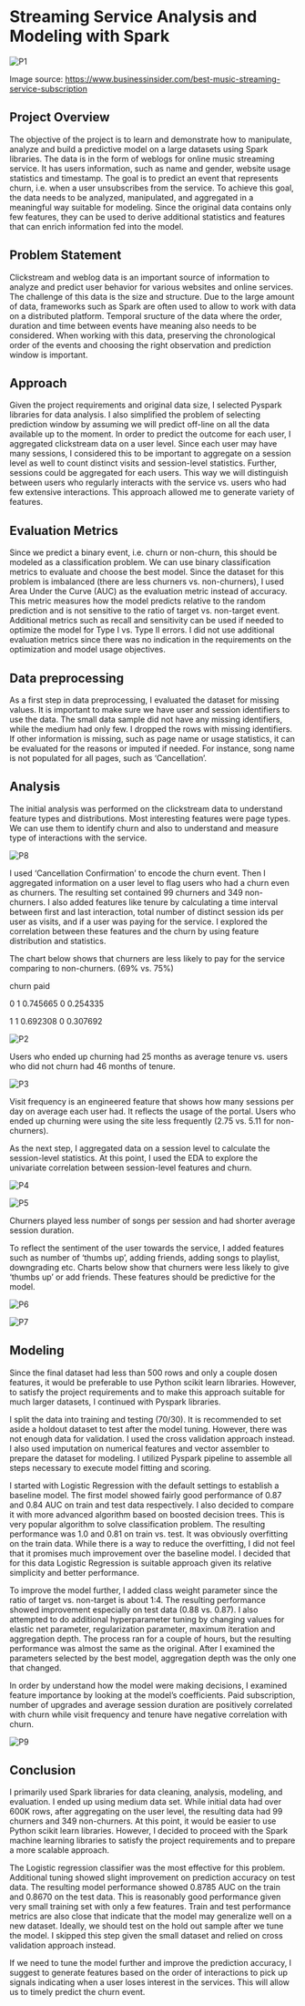 # Streaming Service Analysis and Modeling with Spark

 ![P1](/images/intro.jpg)

Image source: https://www.businessinsider.com/best-music-streaming-service-subscription

## Project Overview
The objective of the project is to learn and demonstrate how to manipulate, analyze and build a predictive model on a large datasets using Spark libraries. The data is in the form of weblogs for online music streaming service. It has users information, such as name and gender, website usage statistics and timestamp. The goal is to predict an event that represents churn, i.e. when a user unsubscribes from the service. To achieve this goal, the data needs to be analyzed,  manipulated, and aggregated in a meaningful way suitable for modeling. Since the original data contains only few features, they can be used to derive additional statistics and features that can enrich information fed into the model.

## Problem Statement
Clickstream and weblog data is an important source of information to analyze and predict user behavior for various websites and online services. The challenge of this data is the size and structure. Due to the large amount of data, frameworks such as Spark are often used to allow to work with data on a distributed platform. Temporal sructure of the data where the order, duration and time between events have meaning also needs to be considered. When working with this data, preserving the chronological order of the events and choosing the right observation and prediction window is important.

## Approach
Given the project requirements and original data size, I selected Pyspark libraries for data analysis. I also simplified the problem of selecting prediction window by assuming we will predict off-line on all the data available up to the moment. In order to predict the outcome for each user, I aggregated clickstream data on a user level. Since each user may have many sessions, I considered this to be important to aggregate on a session level as well to count distinct visits and session-level statistics. Further, sessions could be aggregated for each users. This way we will distinguish between users who regularly interacts with the service vs. users who had few extensive interactions. This approach allowed me to generate variety of features.

## Evaluation Metrics
Since we predict a binary event, i.e. churn or non-churn, this should be modeled as a classification problem. We can use binary classification metrics to evaluate and choose the best model. Since the dataset for this problem is imbalanced (there are less churners vs. non-churners), I used Area Under the Curve (AUC) as the evaluation metric instead of accuracy. This metric measures how the model predicts relative to the random prediction and is not sensitive to the ratio of target vs. non-target event. Additional metrics such as recall and sensitivity can be used if needed to optimize the model for Type I vs. Type II errors. I did not use additional evaluation metrics since there was no indication in the requirements on the optimization and model usage objectives.

## Data preprocessing
As a first step in data preprocessing, I evaluated the dataset for missing values. It is important to make sure we have user and session identifiers to use the data. The small data sample did not have any missing identifiers, while the medium had only few. I dropped the rows with missing identifiers. If other information is missing, such as page name or usage statistics, it can be evaluated for the reasons or imputed if needed. For instance, song name is not populated for all pages, such as ‘Cancellation’. 

## Analysis
The initial analysis was performed on the clickstream data to understand feature types and distributions. Most interesting features were page types. We can use them to identify churn and also to understand and measure type of interactions with the service. 

![P8](/images/eda7.png)
 
I used ‘Cancellation Confirmation’ to encode the churn event. Then I aggregated information on a user level to flag users who had a churn even as churners. The resulting set contained 99 churners and 349 non-churners. I also added features like tenure by calculating a time interval between first and last interaction, total number of distinct session ids per user as visits, and if a user was paying for the service. I explored the correlation between these features and the churn by using feature distribution and statistics. 

The chart below shows that churners are less likely to pay for the service comparing to non-churners. (69% vs. 75%) 

churn  paid

0      1       0.745665
       0       0.254335

1      1       0.692308
       0       0.307692

![P2](/images/eda1.png)

Users who ended up churning had 25 months as average tenure vs. users who did not churn had 46 months of tenure.

![P3](/images/eda2.png)

Visit frequency is an engineered feature that shows how many sessions per day on average each user had. It reflects the usage of the portal. Users who ended up churning were using the site less frequently (2.75 vs. 5.11 for non-churners).

As the next step, I aggregated data on a session level to calculate the session-level statistics. At this point, I used the EDA to explore the univariate correlation between session-level features and churn.

![P4](/images/eda3.png)

![P5](/images/eda4.png)

Churners played less number of songs per session and had shorter average session duration.

To reflect the sentiment of the user towards the service, I added features such as number of ‘thumbs up’, adding friends, adding songs to playlist, downgrading etc. 
Charts below show that churners were less likely to give ‘thumbs up’ or add friends. These features should be predictive for the model.

![P6](/images/eda5.png)

![P7](/images/eda6.png)

## Modeling
Since the final dataset had less than 500 rows and only a couple dosen features, it would be preferable to use Python scikit learn libraries. However, to satisfy the project requirements and to make this approach suitable for much larger datasets, I continued with Pyspark libraries. 

I split the data into training and testing (70/30). It is recommended to set aside a holdout dataset to test after the model tuning. However, there was not enough data for validation. I used the cross validation approach instead. I also used imputation on numerical features and vector assembler to prepare the dataset for modeling. I utilized Pyspark pipeline to assemble all steps necessary to execute model fitting and scoring.

I started with Logistic Regression with the default settings to establish a baseline model. The first model showed fairly good performance of 0.87 and 0.84 AUC on train and test data respectively. I also decided to compare it with more advanced algorithm based on boosted decision trees. This is very popular algorithm to solve classification problem. The resulting performance was 1.0 and 0.81 on train vs. test. It was obviously overfitting on the train data. While there is a way to reduce the overfitting, I did not feel that it promises much improvement over the baseline model. I decided that for this data Logistic Regression is suitable approach given its relative simplicity and better performance. 

To improve the model further, I added class weight parameter since the ratio of target vs. non-target is about 1:4. The resulting performance showed improvement especially on test data (0.88 vs. 0.87). I also attempted to do additional hyperparameter tuning by changing values for elastic net parameter, regularization parameter, maximum iteration and aggregation depth. The process ran for a couple of hours, but the resulting performance was almost the same as the original. After I examined the parameters selected by the best model, aggregation depth was the only one that changed. 

In order by understand how the model were making decisions, I examined feature importance by looking at the model’s coefficients. Paid subscription, number of upgrades and average session duration are positively correlated with churn while visit frequency and tenure have negative correlation with churn.

![P9](/images/features.png)

## Conclusion
I primarily used Spark libraries for data cleaning, analysis, modeling, and evaluation. I ended up using medium data set. While initial data had over 600K rows, after aggregating on the user level, the resulting data had 99 churners and 349 non-churners. At this point, it would be easier to use Python scikit learn libraries. However, I decided to proceed with the Spark machine learning libraries to satisfy the project requirements and to prepare a more scalable approach.  

The Logistic regression classifier was the most effective for this problem. Additional tuning showed slight improvement on prediction accuracy on test data. The resulting model performance showed 0.8785 AUC on the train and 0.8670 on the test data. This is reasonably good performance given very small training set with only a few features. Train and test performance metrics are also close that indicate that the model may generalize well on a new dataset. Ideally, we should test on the hold out sample after we tune the model. I skipped this step given the small dataset and relied on cross validation approach instead.

If we need to tune the model further and improve the prediction accuracy, I suggest to generate features based on the order of interactions to pick up signals indicating when a user loses interest in the services. This will allow us to timely predict the churn event.


